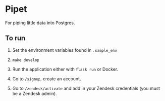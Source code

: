 # Pipet

For piping little data into Postgres.

## To run

1. Set the environment variables found in `.sample_env`

2. `make develop`

3. Run the application either with `flask run` or Docker.

4. Go to `/signup`, create an account.

5. Go to `/zendesk/activate` and add in your Zendesk credentials (you must be a Zendesk admin).
